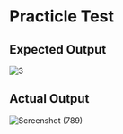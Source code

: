 # Practicle Test

## Expected Output

![3](https://user-images.githubusercontent.com/98829965/191570624-a2b9ca03-4c60-4d8d-99c5-7338a9ef9322.png)


## Actual Output

![Screenshot (789)](https://user-images.githubusercontent.com/98829965/191577742-40641a8a-fa7a-4598-9483-3c9eaf017a3a.png)

